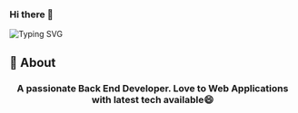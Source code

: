 ### Hi there 👋

![Typing SVG](https://readme-typing-svg.herokuapp.com?font=Architects+Daughter&color=white&size=30&lines=Hey!+It's+Yusoff!+👋;I'm+a+Back+End+Developer)

## 🧐 About

<h3 align="center">A passionate Back  End Developer. Love to  Web Applications with latest tech available😄</h3>

